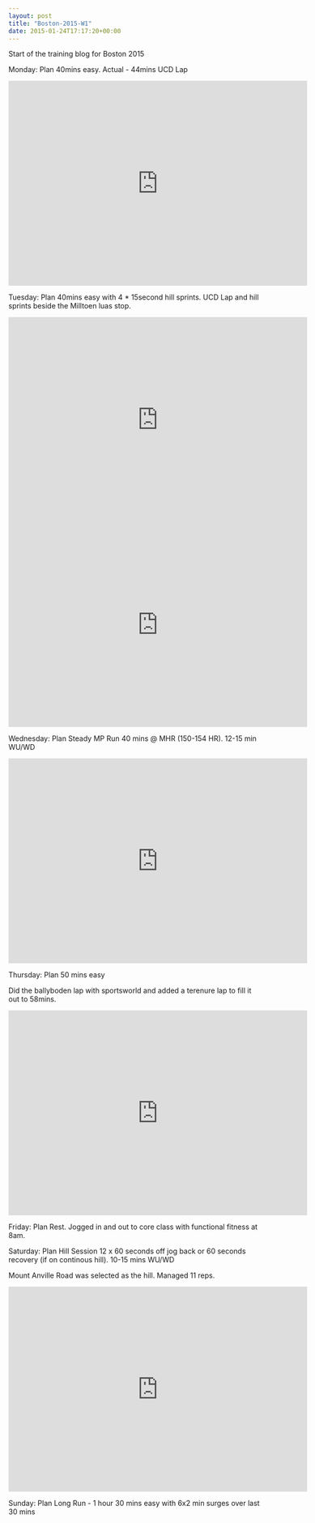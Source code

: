 ```yaml
---
layout: post
title: "Boston-2015-W1"
date: 2015-01-24T17:17:20+00:00
---
```


Start of the training blog for Boston 2015

Monday: Plan 40mins easy. Actual - 44mins UCD Lap

<iframe height='405' width='590' frameborder='0' allowtransparency='true' scrolling='no' src='https://www.strava.com/activities/243248493/embed/d3f716890ea48296c9c54ed181ae37ff5ec25d1f'></iframe>

Tuesday: Plan 40mins easy with 4 * 15second hill sprints. UCD Lap and hill sprints beside the Milltoen luas stop.

<iframe height='405' width='590' frameborder='0' allowtransparency='true' scrolling='no' src='https://www.strava.com/activities/243674839/embed/2eebf664862e9be0aef5bc33fe8009a7ffbf241f'></iframe>

<iframe height='405' width='590' frameborder='0' allowtransparency='true' scrolling='no' src='https://www.strava.com/activities/243674830/embed/d35a3c5ac0149fea660838a16f3b8253058c3b8b'></iframe>

Wednesday: Plan Steady MP Run 40 mins @ MHR (150-154 HR). 12-15 min WU/WD

<iframe height='405' width='590' frameborder='0' allowtransparency='true' scrolling='no' src='https://www.strava.com/activities/244103911/embed/282b0abbacbd0db7960aeae48e09bf7630a51496'></iframe>

Thursday: Plan 50 mins easy

Did the ballyboden lap with sportsworld and added a terenure lap to fill it out to 58mins.

<iframe height='405' width='590' frameborder='0' allowtransparency='true' scrolling='no' src='https://www.strava.com/activities/244664978/embed/d4378435b9f0e896368906fdc0f42831ef08c8fc'></iframe>

Friday: Plan Rest. Jogged in and out to core class with functional fitness at 8am.

Saturday: Plan Hill Session 12 x 60 seconds off jog back or 60 seconds recovery (if on continous hill). 10-15 mins WU/WD

Mount Anville Road was selected as the hill. Managed 11 reps.

<iframe height='405' width='590' frameborder='0' allowtransparency='true' scrolling='no' src='https://www.strava.com/activities/245421468/embed/baabdda4797ca40bd3ee3d35877b030f3d05e79a'></iframe>

Sunday: Plan Long Run - 1 hour 30 mins easy with 6x2 min surges over last 30 mins

